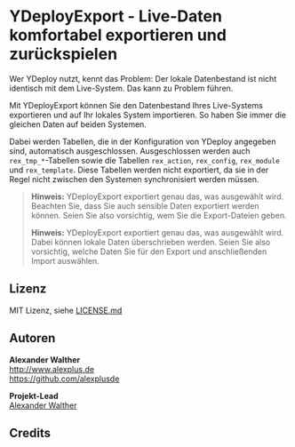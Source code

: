 # YDeployExport - Live-Daten komfortabel exportieren und zurückspielen

Wer YDeploy nutzt, kennt das Problem: Der lokale Datenbestand ist nicht identisch mit dem Live-System. Das kann zu Problem führen.

Mit YDeployExport können Sie den Datenbestand Ihres Live-Systems exportieren und auf Ihr lokales System importieren. So haben Sie immer die gleichen Daten auf beiden Systemen.

Dabei werden Tabellen, die in der Konfiguration von YDeploy angegeben sind, automatisch ausgeschlossen. Ausgeschlossen werden auch `rex_tmp_*`-Tabellen sowie die Tabellen `rex_action`, `rex_config`, `rex_module` und `rex_template`. Diese Tabellen werden nicht exportiert, da sie in der Regel nicht zwischen den Systemen synchronisiert werden müssen.

> **Hinweis:** YDeployExport exportiert genau das, was ausgewählt wird. Beachten Sie, dass Sie auch sensible Daten exportiert werden können. Seien Sie also vorsichtig, wem Sie die Export-Dateien geben.
>
> **Hinweis:** YDeployExport exportiert genau das, was ausgewählt wird. Dabei können lokale Daten überschrieben werden. Seien Sie also vorsichtig, welche Daten Sie für den Export und anschließenden Import auswählen.

## Lizenz

MIT Lizenz, siehe [LICENSE.md](https://github.com/alexplusde/ydeploy_export/blob/master/LICENSE.md)  

## Autoren

**Alexander Walther**  
<http://www.alexplus.de>  
<https://github.com/alexplusde>  

**Projekt-Lead**  
[Alexander Walther](https://github.com/alexplusde)

## Credits
